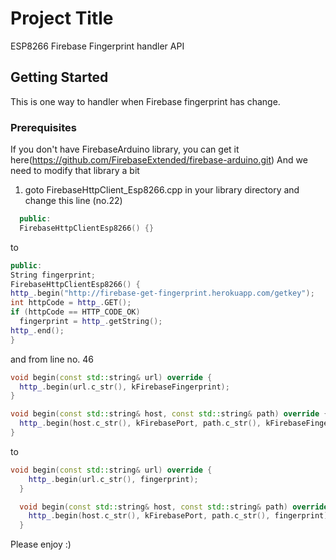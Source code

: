 # Project Title
ESP8266 Firebase Fingerprint handler API
## Getting Started

This is one way to handler when Firebase fingerprint has change.

### Prerequisites
If you don't have FirebaseArduino library, you can get it here(https://github.com/FirebaseExtended/firebase-arduino.git)
And we need to modify that library a bit
1) goto FirebaseHttpClient_Esp8266.cpp in your library directory and change this line (no.22)
```C++
  public:
  FirebaseHttpClientEsp8266() {}
```
to
```C++
public:
String fingerprint;
FirebaseHttpClientEsp8266() {
http_.begin("http://firebase-get-fingerprint.herokuapp.com/getkey");
int httpCode = http_.GET();
if (httpCode == HTTP_CODE_OK)
  fingerprint = http_.getString();
http_.end();
}
```
and from line no. 46
```C++
void begin(const std::string& url) override {
  http_.begin(url.c_str(), kFirebaseFingerprint);
}

void begin(const std::string& host, const std::string& path) override {
  http_.begin(host.c_str(), kFirebasePort, path.c_str(), kFirebaseFingerprint);
}
```
to

```C++
void begin(const std::string& url) override {
    http_.begin(url.c_str(), fingerprint);
  }

  void begin(const std::string& host, const std::string& path) override {
    http_.begin(host.c_str(), kFirebasePort, path.c_str(), fingerprint);
  }
```
Please enjoy :)
